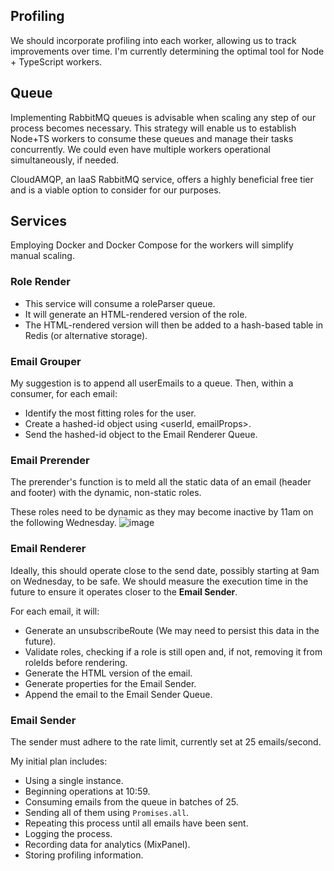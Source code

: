 ## Profiling

We should incorporate profiling into each worker, allowing us to track improvements over time. I'm currently determining the optimal tool for Node + TypeScript workers.

## Queue

Implementing RabbitMQ queues is advisable when scaling any step of our process becomes necessary. This strategy will enable us to establish Node+TS workers to consume these queues and manage their tasks concurrently. We could even have multiple workers operational simultaneously, if needed.

CloudAMQP, an IaaS RabbitMQ service, offers a highly beneficial free tier and is a viable option to consider for our purposes.

## Services

Employing Docker and Docker Compose for the workers will simplify manual scaling.

### Role Render

- This service will consume a roleParser queue.
- It will generate an HTML-rendered version of the role.
- The HTML-rendered version will then be added to a hash-based table in Redis (or alternative storage).

### Email Grouper

My suggestion is to append all userEmails to a queue. Then, within a consumer, for each email:

- Identify the most fitting roles for the user.
- Create a hashed-id object using <userId, emailProps>.
- Send the hashed-id object to the Email Renderer Queue.

### Email Prerender

The prerender's function is to meld all the static data of an email (header and footer) with the dynamic, non-static roles.

These roles need to be dynamic as they may become inactive by 11am on the following Wednesday.
![image](https://github.com/ocodista/trampar-de-casa/assets/19851187/5e92f9ea-aaf5-4297-8e13-65a1f1db55dc)

### Email Renderer

Ideally, this should operate close to the send date, possibly starting at 9am on Wednesday, to be safe. We should measure the execution time in the future to ensure it operates closer to the **Email Sender**.

For each email, it will:

- Generate an unsubscribeRoute (We may need to persist this data in the future).
- Validate roles, checking if a role is still open and, if not, removing it from roleIds before rendering.
- Generate the HTML version of the email.
- Generate properties for the Email Sender.
- Append the email to the Email Sender Queue.

### Email Sender

The sender must adhere to the rate limit, currently set at 25 emails/second.

My initial plan includes:

- Using a single instance.
- Beginning operations at 10:59.
- Consuming emails from the queue in batches of 25.
- Sending all of them using `Promises.all`.
- Repeating this process until all emails have been sent.
- Logging the process.
- Recording data for analytics (MixPanel).
- Storing profiling information.
